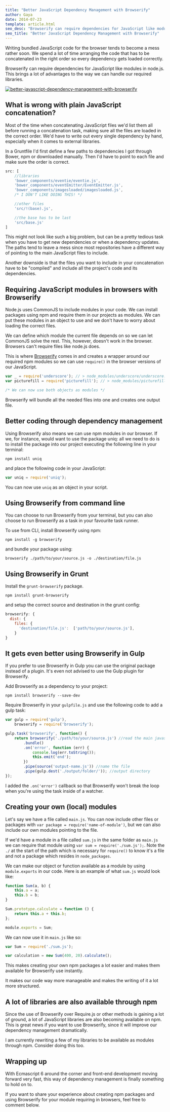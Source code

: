```yaml
---
title: "Better JavaScript Dependency Management with Browserify"
author: Gaya
date: 2014-07-23
template: article.html
seo_desc: "Browserify can require dependencies for JavaScript like modules in node.js. I'll explain how to use and the advantages it brings to our development."
seo_title: "Better JavaScript Dependency Management with Browserify"
---
```

Writing bundled JavaScript code for the browser tends to become a mess rather soon. We spend a lot of time arranging the code that has to be concatenated in the right order so every dependency gets loaded correctly.

Browserify can require dependencies for JavaScript like modules in node.js. This brings a lot of advantages to the way we can handle our required libraries.

[![better-javascript-dependency-management-with-browserify](/articles/better-javascript-dependency-management-with-browserify/better-javascript-dependency-management-with-browserify.jpg)](/articles/better-javascript-dependency-management-with-browserify/)

<span class="more"></span>

What is wrong with plain JavaScript concatenation?
--------------------------------------------------

Most of the time when concatenating JavaScript files we'd list them all before running a concatenation task, making sure all the files are loaded in the correct order. We'd have to write out every single dependency by hand, especially when it comes to external libraries.

In a Gruntfile I'd first define a few paths to dependencies I got through Bower, npm or downloaded manually. Then I'd have to point to each file and make sure the order is correct.


```javascript
src: [
	//libraries
    'bower_components/eventie/eventie.js',
    'bower_components/eventEmitter/EventEmitter.js',
    'bower_components/imagesloaded/imagesloaded.js',
	/* I DON'T LIKE DOING THIS! */

	//other files
    'src/!(base).js',

    //the base has to be last
    'src/base.js'
]
```


This might not look like such a big problem, but can be a pretty tedious task when you have to get new dependencies or when a dependency updates. The paths tend to leave a mess since most repositories have a different way of pointing to the main JavaScript files to include.

Another downside is that the files you want to include in your concatenation have to be "compiled" and include all the project's code and its dependencies.

Requiring JavaScript modules in browsers with Browserify
--------------------------------------------------------

Node.js uses CommonJS to include modules in your code. We can install packages using npm and require them in our projects as modules. We can put these modules in an object to use and we don't have to worry about loading the correct files.

We can define which module the current file depends on so we can let CommonJS solve the rest. This, however, doesn't work in the browser. Browsers can't require files like node.js does.

This is where [Browserify](http://browserify.org/ "Browserify") comes in and creates a wrapper around our required npm modules so we can use `require()` in the browser versions of our JavaScript.


```javascript
var _ = require('underscore'); // > node_modules/underscore/underscore.js
var picturefill = require('picturefill'); // > node_modules/picturefill/picturefill.js

/* We can now use both objects as modules */
```


Browserify will bundle all the needed files into one and creates one output file.

Better coding through dependency management
-------------------------------------------

Using Browserify also means we can use npm modules in our browser. If we, for instance, would want to use the package uniq: all we need to do is to install the package into our project executing the following line in your terminal:


```
npm install uniq
```


and place the following code in your JavaScript:


```javascript
var uniq = require('uniq');
```


You can now use `uniq` as an object in your script.

Using Browserify from command line
----------------------------------

You can choose to run Browserify from your terminal, but you can also choose to run Browserify as a task in your favourite task runner.

To use from CLI, install Browserify using npm:


```
npm install -g browserify
```


and bundle your package using:


```
browserify ./path/to/your/source.js -o ./destination/file.js
```


Using Browserify in Grunt
-------------------------

Install the `grunt-browserify` package.


```
npm install grunt-browserify
```


and setup the correct source and destination in the grunt config:


```javascript
browserify: {
  dist: {
    files: {
      'destination/file.js':  ['path/to/your/source.js'],
    }
}
```


It gets even better using Browserify in Gulp
--------------------------------------------

If you prefer to use Browserify in Gulp you can use the original package instead of a plugin. It's even not advised to use the Gulp plugin for Browserify.

Add Browserify as a dependency to your project:


```
npm install browserify --save-dev
```


Require Browserify in your `gulpfile.js` and use the following code to add a gulp task:


```javascript
var gulp = require('gulp'),
    browserify = require('browserify');

gulp.task('browserify', function() {
    return browserify('./path/to/your/source.js') //read the main javascript file
        .bundle()
        .on('error', function (err) {
            console.log(err.toString());
            this.emit('end');
        })
        .pipe(source('output-name.js')) //name the file
        .pipe(gulp.dest('./output/folder/')); //output directory
});
```


I added the `.on('error')` callback so that Browserify won't break the loop when you're using the task inside of a watcher.

Creating your own (local) modules
---------------------------------

Let's say we have a file called `main.js`. You can now include other files or packages with `var package = require('name-of-module')`, but we can also include our own modules pointing to the file.

If we'd have a module in a file called `sum.js` in the same folder as `main.js` we can require that module using `var sum = require('./sum.js');`. Note the `./` at the start of the path which is necessary for `require()` to know it's a file and not a package which resides in `node_packages`.

We can make our object or function available as a module by using `module.exports` in our code. Here is an example of what `sum.js` would look like:


```javascript
function Sum(a, b) {
	this.a = a;
	this.b = b;
}

Sum.prototype.calculate = function () {
	return this.a + this.b;
};

module.exports = Sum;
```


We can now use it in `main.js` like so:


```javascript
var Sum = require('./sum.js');

var calculation = new Sum(400, 20).calculate();
```


This makes creating your own npm packages a lot easier and makes them available for Browserify use instantly.

It makes our code way more manageable and makes the writing of it a lot more structured.

A lot of libraries are also available through npm
-------------------------------------------------

Since the use of Browserify over Require.js or other methods is gaining a lot of ground, a lot of JavaScript libraries are also becoming available on npm. This is great news if you want to use Browserify, since it will improve our dependency management dramatically.

I am currently rewriting a few of my libraries to be available as modules through npm. Consider doing this too.

Wrapping up
-----------

With Ecmascript 6 around the corner and front-end development moving forward very fast, this way of dependency management is finally something to hold on to.

If you want to share your experience about creating npm packages and using Browserify for your module requiring in browsers, feel free to comment below.